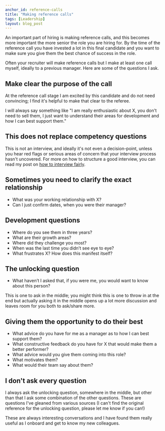 ```yaml
---
anchor_id: reference-calls
title: "Making reference calls"
tags: [Leadership]
layout: blog_post
---
```


An important part of hiring is making reference calls, and this becomes more important the more senior the role you are hiring for. By the time of the reference call you have invested a lot in this final candidate and you want to make sure you give them the best chance of success in the role.

Often your recruiter will make reference calls but I make at least one call myself, ideally to a previous manager. Here are some of the questions I ask.

## Make clear the purpose of the call

At the reference call stage I am excited by this candidate and do not need convincing; I find it's helpful to make that clear to the referee.

I will always say something like "I am really enthusiastic about X, you don't need to sell them, I just want to understand their areas for development and how I can best support them."

## This does not replace competency questions

This is not an interview, and ideally it's not even a decision-point, unless you hear red flags or serious areas of concern that your interview process hasn't uncovered. For more on how to structure a good interview, you can read my post on [how to interview fairly](/jfdi/interviewing-fairly.html).

## Sometimes you need to clarify the exact relationship

- What was your working relationship with X?
- Can I just confirm dates, when you were their manager?

## Development questions

- Where do you see them in three years?
- What are their growth areas?
- Where did they challenge you most?
- When was the last time you didn’t see eye to eye?
- What frustrates X? How does this manifest itself?

## The unlocking question

- What haven’t I asked that, if you were me, you would want to know about this person?

This is one to ask in the middle; you might think this is one to throw in at the end but actually asking it in the middle opens up a lot more discussion and leaves room for you both to ask/share more.

## Giving them the opportunity to do their best

- What advice do you have for me as a manager as to how I can best support them?
- What constructive feedback do you have for X that would make them a better performer?
- What advice would you give them coming into this role?
- What motivates them?
- What would their team say about them?

## I don't ask every question

I always ask the unlocking question, somewhere in the middle, but other than that I ask some combination of the other questions. These are questions I've gleaned from various sources (I can't find the original reference for the unlocking question, please let me know if you can!)

These are always interesting conversations and I have found them really useful as I onboard and get to know my new colleagues.
